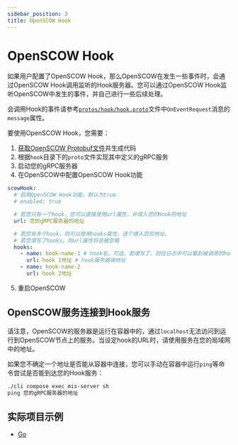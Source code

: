 ```yaml
---
sidebar_position: 3
title: OpenSCOW Hook
---
```


# OpenSCOW Hook

如果用户配置了OpenSCOW Hook，那么OpenSCOW在发生一些事件时，会通过OpenSCOW Hook调用监听的Hook服务器。您可以通过OpenSCOW Hook监听OpenSCOW中发生的事件，并自己进行一些后续处理。

会调用Hook的事件请参考[`protos/hook/hook.proto`](%REPO_FILE_URL%/protos/hook/hook.proto)文件中`OnEventRequest`消息的`message`属性。

要使用OpenSCOW Hook，您需要：

1. [获取OpenSCOW Protobuf文件](./proto.md)并生成代码
2. 根据`hook`目录下的`proto`文件实现其中定义的gRPC服务
3. 启动您的gRPC服务器
4. 在OpenSCOW中配置OpenSCOW Hook功能

```yaml title="config/common.yaml"
scowHook:
  # 启用OpenSCOW Hook功能，默认为true
  # enabled: true

  # 若您只有一个hook，您可以直接使用url属性，并填入您的Hook的地址
  url: 您的gRPC服务器的地址

  # 若您有多个hook，则可以使用hooks属性，逐个填入您的地址。
  # 若您填写了hooks，则url属性将会被忽略
  hooks:
    - name: hook-name-1 # hook名，可选，若填写了，则在日志中可以看到被调用的hook的名字
      url: hook 1地址 # hook服务器端地址
    - name: hook-name-2
      url: hook 2地址
```

5. 重启OpenSCOW

## OpenSCOW服务连接到Hook服务

请注意，OpenSCOW的服务器是运行在容器中的，通过`localhost`无法访问到运行到OpenSCOW节点上的服务。当设定hook的URL时，请使用服务在您的局域网中的地址。

如果您不确定一个地址是否能从容器中连接，您可以手动在容器中运行`ping`等命令尝试是否能到达您的Hook服务：

```bash
./cli compose exec mis-server sh
ping 您的gRPC服务器的地址
```

## 实际项目示例

- [Go](./examples/go.md#实现并注册scow-hook)

